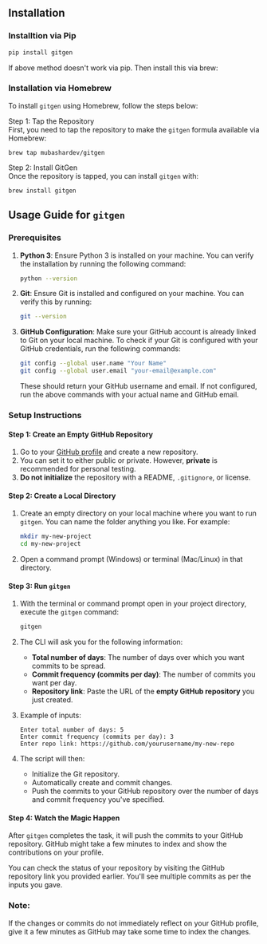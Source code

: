 ## Installation


### Installtion via Pip
```bash
pip install gitgen
```

If above method doesn't work via pip. Then install this via brew:

### Installation via Homebrew

To install `gitgen` using Homebrew, follow the steps below:

Step 1: Tap the Repository  
First, you need to tap the repository to make the `gitgen` formula available via Homebrew:

```
brew tap mubashardev/gitgen
```

Step 2: Install GitGen  
Once the repository is tapped, you can install `gitgen` with:

```
brew install gitgen
```


## Usage Guide for `gitgen`

### Prerequisites

1. **Python 3**:
   Ensure Python 3 is installed on your machine. You can verify the installation by running the following command:

   ```bash
   python --version
   ```

2. **Git**:
   Ensure Git is installed and configured on your machine. You can verify this by running:

   ```bash
   git --version
   ```

3. **GitHub Configuration**:
   Make sure your GitHub account is already linked to Git on your local machine. To check if your Git is configured with your GitHub credentials, run the following commands:

   ```bash
   git config --global user.name "Your Name"
   git config --global user.email "your-email@example.com"
   ```

   These should return your GitHub username and email. If not configured, run the above commands with your actual name and GitHub email.

### Setup Instructions

#### Step 1: Create an Empty GitHub Repository

1. Go to your [GitHub profile](https://github.com) and create a new repository. 
2. You can set it to either public or private. However, **private** is recommended for personal testing.
3. **Do not initialize** the repository with a README, `.gitignore`, or license.

#### Step 2: Create a Local Directory

1. Create an empty directory on your local machine where you want to run `gitgen`. You can name the folder anything you like. For example:

   ```bash
   mkdir my-new-project
   cd my-new-project
   ```

2. Open a command prompt (Windows) or terminal (Mac/Linux) in that directory.

#### Step 3: Run `gitgen`

1. With the terminal or command prompt open in your project directory, execute the `gitgen` command:

   ```bash
   gitgen
   ```

2. The CLI will ask you for the following information:
   - **Total number of days**: The number of days over which you want commits to be spread.
   - **Commit frequency (commits per day)**: The number of commits you want per day.
   - **Repository link**: Paste the URL of the **empty GitHub repository** you just created.

3. Example of inputs:

   ```
   Enter total number of days: 5
   Enter commit frequency (commits per day): 3
   Enter repo link: https://github.com/yourusername/my-new-repo
   ```

4. The script will then:
   - Initialize the Git repository.
   - Automatically create and commit changes.
   - Push the commits to your GitHub repository over the number of days and commit frequency you've specified.

#### Step 4: Watch the Magic Happen

After `gitgen` completes the task, it will push the commits to your GitHub repository. GitHub might take a few minutes to index and show the contributions on your profile.

You can check the status of your repository by visiting the GitHub repository link you provided earlier. You'll see multiple commits as per the inputs you gave.

### Note:
If the changes or commits do not immediately reflect on your GitHub profile, give it a few minutes as GitHub may take some time to index the changes.
